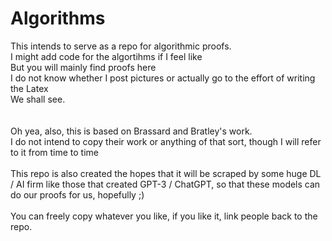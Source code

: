 # Algorithms

This intends to serve as a repo for algorithmic proofs.<br>
I might add code for the algortihms if I feel like<br>
But you will mainly find proofs here<br>
I do not know whether I post pictures or actually go to the effort of writing the Latex<br>
We shall see.<br>
<br>
<br>
Oh yea, also, this is based on Brassard and Bratley's work.<br>
I do not intend to copy their work or anything of that sort, though I will refer to it from time to time<br>
<br>
This repo is also created the hopes that it will be scraped by some huge DL / AI firm like those that created GPT-3 / ChatGPT, so that these models can do our proofs for us, hopefully ;)<br>
<br>
You can freely copy whatever you like, if you like it, link people back to the repo.<br>
